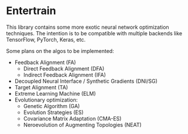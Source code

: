 # Entertrain

This library contains some more exotic neural network optimization techniques.
The intention is to be compatible with multiple backends like TensorFlow, PyTorch, Keras, etc.

Some plans on the algos to be implemented:

- Feedback Alignment (FA)
  - Direct Feedback Alignment (DFA)
  - Indirect Feedback Alignment (IFA)
- Decoupled Neural Interface / Synthetic Gradients (DNI/SG)
- Target Alignment (TA)
- Extreme Learning Machine (ELM)
- Evolutionary optimization:
  - Genetic Algorithm (GA)
  - Evolution Strategies (ES)
  - Covariance Matrix Adaptation (CMA-ES)
  - Neroevolution of Augmenting Topologies (NEAT)
